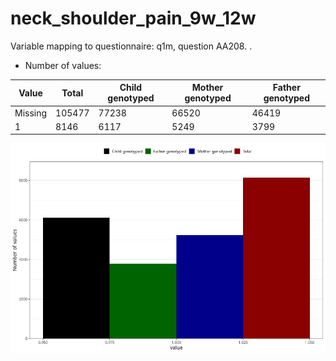 # neck_shoulder_pain_9w_12w
Variable mapping to questionnaire: q1m, question AA208.
.
- Number of values:

| Value | Total | Child genotyped | Mother genotyped | Father genotyped |
| ----- | ----- | --------------- | ---------------- | ---------------- |
| Missing | 105477 | 77238 | 66520 | 46419 |
| 1 | 8146 | 6117 | 5249 |3799 |



![](neck_shoulder_pain_9w_12w_n.png)



